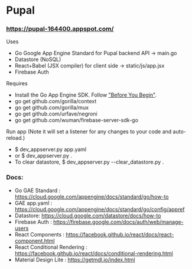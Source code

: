 # Pupal
### https://pupal-164400.appspot.com/

Uses

* Go Google App Engine Standard for Pupal backend API -> main.go
* Datastore (NoSQL)
* React+Babel (JSX compiler) for client side -> static/js/app.jsx
* Firebase Auth

Requires

 * Install the Go App Engine SDK. Follow ["Before You Begin"](https://cloud.google.com/appengine/docs/standard/go/quickstart).
 * go get github.com/gorilla/context
 * go get github.com/gorilla/mux
 * go get github.com/urfave/negroni
 * go get github.com/wuman/firebase-server-sdk-go

Run app (Note it will set a listener for any changes to your code and auto-reload.)

* $ dev_appserver.py app.yaml
* or $ dev_appserver.py .
* To clear datastore, $ dev_appserver.py --clear_datastore.py .

### Docs:

* Go GAE Standard : https://cloud.google.com/appengine/docs/standard/go/how-to
* GAE app.yaml : https://cloud.google.com/appengine/docs/standard/go/config/appref
* Datastore: https://cloud.google.com/datastore/docs/how-to
* Firebase Auth : https://firebase.google.com/docs/auth/web/manage-users
* React Components : https://facebook.github.io/react/docs/react-component.html
* React Conditional Rendering : https://facebook.github.io/react/docs/conditional-rendering.html
* Material Design Lite : https://getmdl.io/index.html


